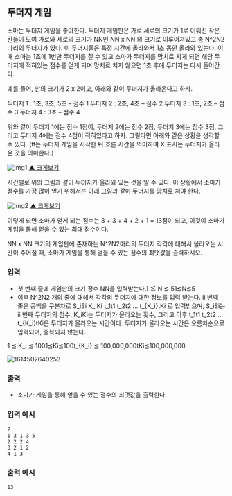 ## 두더지 게임

소마는 두더지 게임을 좋아한다. 두더지 게임판은 가로 세로의 크기가 1로 이뤄진 작은 칸들이 모여 가로와 세로의 크기가 NN인 NN x NN 의 크기로 이루어져있고 총 N^2N2 마리의 두더지가 있다. 이 두더지들은 특정 시간에 올라와서 1초 동안 올라와 있는다. 이때 소마는 1초에 1번만 두더지를 칠 수 있고 소마가 두더지를 망치로 치게 되면 해당 두더지에 적혀있는 점수를 얻게 되며 망치로 치지 않으면 1초 후에 두더지는 다시 들어간다.

예를 들어, 판의 크기가 2 x 2이고, 아래와 같이 두더지가 올라온다고 하자.

두더지 1 : 1초, 3초, 5초 – 점수 1
두더지 2 : 2초, 4초 – 점수 2
두더지 3 : 1초, 2초 – 점수 3
두더지 4 : 3초 – 점수 4

위와 같이 두더지 1에는 점수 1점이, 두더지 2에는 점수 2점, 두더지 3에는 점수 3점, 그리고 두더지 4에는 점수 4점이 적혀있다고 하자. 그렇다면 아래와 같은 상황을 생각할 수 있다. (tt는 두더지 게임을 시작한 뒤 흐른 시간을 의미하여 X 표시는 두더지가 올라온 것을 의미한다.)

![img1](https://elice-api-cdn.azureedge.net/api/archive/unzip_0287b2da850149549687d066ab6ee3d0/fac30f11515aa796ce39d4cb5c9fabbe8ec76426c3f606698988b9eab7bd902e/img1.png?se=2021-03-02T00%3A15%3A00Z&sp=r&sv=2018-11-09&sr=b&sig=S50aEGpi2uPV4j3yU3H5l4OHZAbXSr%2BDlm31l2WJ/zM%3D)
[▲ 크게보기](https://elice-api-cdn.azureedge.net/api/archive/unzip_0287b2da850149549687d066ab6ee3d0/fac30f11515aa796ce39d4cb5c9fabbe8ec76426c3f606698988b9eab7bd902e/img1.png?se=2021-03-02T00%3A15%3A00Z&sp=r&sv=2018-11-09&sr=b&sig=S50aEGpi2uPV4j3yU3H5l4OHZAbXSr%2BDlm31l2WJ/zM%3D)

시간별로 위의 그림과 같이 두더지가 올라와 있는 것을 알 수 있다. 이 상황에서 소마가 점수를 가장 많이 얻기 위해서는 아래 그림과 같이 두더지를 망치로 쳐야 한다.

![img2](https://elice-api-cdn.azureedge.net/api/archive/unzip_0287b2da850149549687d066ab6ee3d0/d0d67bf0df77691dd811727df09b57c793f4af03df82fdc93498d75567c82711/img2.png?se=2021-03-02T00%3A15%3A00Z&sp=r&sv=2018-11-09&sr=b&sig=Lcm7sh0E4CyQ8grdvBzEjLrZSgdhf7gArXo1EcdX7Eg%3D)
[▲ 크게보기](https://elice-api-cdn.azureedge.net/api/archive/unzip_0287b2da850149549687d066ab6ee3d0/d0d67bf0df77691dd811727df09b57c793f4af03df82fdc93498d75567c82711/img2.png?se=2021-03-02T00%3A15%3A00Z&sp=r&sv=2018-11-09&sr=b&sig=Lcm7sh0E4CyQ8grdvBzEjLrZSgdhf7gArXo1EcdX7Eg%3D)

이렇게 되면 소마가 얻게 되는 점수는 3 + 3 + 4 + 2 + 1 = 13점이 되고, 이것이 소마가 게임을 통해 얻을 수 있는 최대 점수이다.

NN x NN 크기의 게임판에 존재하는 N^2N2마리의 두더지 각각에 대해서 올라오는 시간이 주어질 때, 소마가 게임을 통해 얻을 수 있는 점수의 최댓값을 출력하시오.





### **입력**

- 첫 번째 줄에 게임판의 크기 정수 NN을 입력받는다.1 ≦ N ≦ 51≦N≦5
- 이후 N^2N2 개의 줄에 대해서 각각의 두더지에 대한 정보를 입력 받는다. ii 번째 줄은 공백을 구분자로 S_iSi K_iKi t_1t1 t_2t2 … t_{K_i}tKi 로 입력받으며, S_iSi는 ii 번째 두더지의 점수, K_iKi는 두더지가 올라오는 횟수, 그리고 이후 t_1t1 t_2t2 … t_{K_i}tKi은 두더지가 올라오는 시간이다. 두더지가 올라오는 시간은 오름차순으로 입력되며, 중복되지 않는다.

1 ≦ K_i ≦ 1001≦Ki≦100t_{K_i} ≦ 100,000,000tKi≦100,000,000

![1614502640253](C:\Users\user\AppData\Roaming\Typora\typora-user-images\1614502640253.png)

### **출력**

- 소마가 게임을 통해 얻을 수 있는 점수의 최댓값을 출력한다.

### **입력 예시**

```
2
1 3 1 3 5
2 2 2 4
3 2 1 2
4 1 3
```

### **출력 예시**

```
13
```